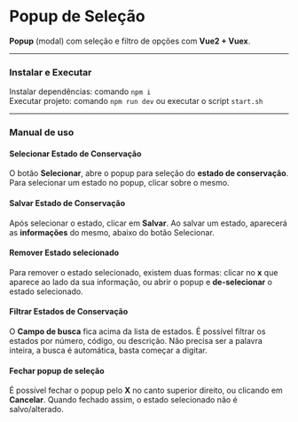 # Popup de Seleção
**Popup** (modal) com seleção e filtro de opções com **Vue2 + Vuex**.

____

### Instalar e Executar
Instalar dependências: comando `npm i` \
Executar projeto: comando `npm run dev` ou executar o script `start.sh`

____

### Manual de uso

#### Selecionar Estado de Conservação
O botão **Selecionar**, abre o popup para seleção do **estado de conservação**.
Para selecionar um estado no popup, clicar sobre o mesmo.

#### Salvar Estado de Conservação
Após selecionar o estado, clicar em **Salvar**.
Ao salvar um estado, aparecerá as **informações** do mesmo, abaixo do botão Selecionar.

#### Remover Estado selecionado
Para remover o estado selecionado, existem duas formas: clicar no **x** que aparece ao lado da sua informação, ou abrir o popup e **de-selecionar** o estado selecionado.

#### Filtrar Estados de Conservação
O **Campo de busca** fica acima da lista de estados.
É possível filtrar os estados por número, código, ou descrição. Não precisa ser a palavra inteira, a busca é automática, basta começar a digitar.

#### Fechar popup de seleção
É possível fechar o popup pelo **X** no canto superior direito, ou clicando em **Cancelar**.
Quando fechado assim, o estado selecionado não é salvo/alterado.